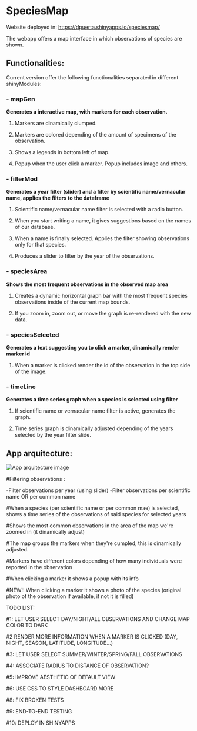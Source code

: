 # SpeciesMap

Website deployed in: https://dpuerta.shinyapps.io/speciesmap/

The webapp offers a map interface in which observations of species are shown.

## Functionalities:

Current version offer the following functionalities separated in different shinyModules:


### - mapGen 

**Generates a interactive map, with markers for each observation.**

1. Markers are dinamically clumped.

2. Markers are colored depending of the amount of specimens of the observation. 

3. Shows a legends in bottom left of map.

4. Popup when the user click a marker. Popup includes image and others.



### - filterMod

**Generates a year filter (slider) and a filter by scientific name/vernacular name, applies the filters to the dataframe**

1. Scientific name/vernacular name filter is selected with a radio button.

2. When you start writing a name, it gives suggestions based on the names of our database. 

3. When a name is finally selected. Applies the filter showing observations only for that species.

4. Produces a slider to filter by the year of the observations.



### - speciesArea

**Shows the most frequent observations in the observed map area**

1. Creates a dynamic horizontal graph bar with the most frequent species observations inside of the current map bounds.

2. If you zoom in, zoom out, or move the graph is re-rendered with the new data. 



### - speciesSelected

**Generates a text suggesting you to click a marker, dinamically render marker id**

1. When a marker is clicked render the id of the observation in the top side of the image.



### - timeLine

**Generates a time series graph when a species is selected using filter**

1. If scientific name or vernacular name filter is active, generates the graph.

2. Time series graph is dinamically adjusted depending of the years selected by the year filter slide. 


## App arquitecture:

![App arquitecture image](https://i.imgur.com/qTkFQ5K.png)




  #Filtering observations :
  
  -Filter observations per year (using slider)
  -Filter observations per scientific name OR per common name
  
  #When a species (per scientific name or per common mae) is selected, shows a time series of the observations of said species for selected years
  
  #Shows the most common observations in the area of the map we're zoomed in (it dinamically adjust)
  
  #The map groups the markers when they're cumpled, this is dinamically adjusted. 
  
  #Markers have different colors depending of how many individuals were reported in the observation
  
  #When clicking a marker it shows a popup with its info
  
  #NEW!! When clicking a marker it shows a photo of the species (original photo of the observation if available, if not it is filled)
  
 
TODO LIST:

#1: LET USER SELECT DAY/NIGHT/ALL OBSERVATIONS AND CHANGE MAP COLOR TO DARK

#2 RENDER MORE INFORMATION WHEN A MARKER IS CLICKED (DAY, NIGHT, SEASON, LATITUDE, LONGITUDE...)

#3: LET USER SELECT SUMMER/WINTER/SPRING/FALL OBSERVATIONS

#4: ASSOCIATE RADIUS TO DISTANCE OF OBSERVATION?

#5: IMPROVE AESTHETIC OF DEFAULT VIEW

#6: USE CSS TO STYLE DASHBOARD MORE

#8: FIX BROKEN TESTS

#9: END-TO-END TESTING

#10: DEPLOY IN SHINYAPPS


